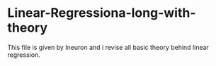 # Linear-Regressiona-long-with-theory
This file is given by Ineuron and i revise all basic theory behind linear regression. 
